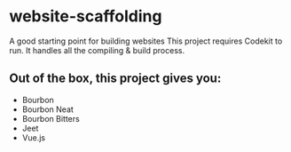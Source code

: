 # website-scaffolding
A good starting point for building websites
This project requires Codekit to run. It handles all the compiling & build process.

## Out of the box, this project gives you:
  * Bourbon
  * Bourbon Neat
  * Bourbon Bitters
  * Jeet
  * Vue.js
